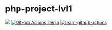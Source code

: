 # php-project-lvl1
<a href="https://codeclimate.com/github/codeclimate/codeclimate/maintainability"><img src="https://api.codeclimate.com/v1/badges/a99a88d28ad37a79dbf6/maintainability" /></a>
[![GitHub Actions Demo](https://github.com/Pasechneek/php-project-lvl1/actions/workflows/github-actions-demo.yml/badge.svg)](https://github.com/Pasechneek/php-project-lvl1/actions/workflows/github-actions-demo.yml)
[![learn-github-actions](https://github.com/Pasechneek/php-project-lvl1/actions/workflows/learn-github-actions.yml/badge.svg)](https://github.com/Pasechneek/php-project-lvl1/actions/workflows/learn-github-actions.yml)
